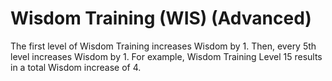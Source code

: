 # Wisdom Training (WIS) (Advanced)

The first level of Wisdom Training increases Wisdom by 1. Then, every 5th level increases Wisdom by 1. For example, Wisdom Training Level 15 results in a total Wisdom increase of 4.
